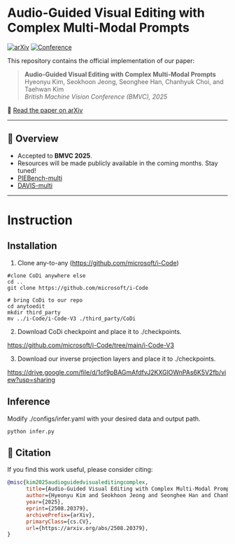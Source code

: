 # Audio-Guided Visual Editing with Complex Multi-Modal Prompts

[![arXiv](https://img.shields.io/badge/arXiv-2508.xxxxx-b31b1b.svg)](https://arxiv.org/abs/2508.20379)
[![Conference](https://img.shields.io/badge/BMVC-2025-blue)](https://bmvc2025.org)

This repository contains the official implementation of our paper:

> **Audio-Guided Visual Editing with Complex Multi-Modal Prompts**  
> Hyeonyu Kim, Seokhoon Jeong, Seonghee Han, Chanhyuk Choi, and Taehwan Kim  
> *British Machine Vision Conference (BMVC), 2025*

📄 [Read the paper on arXiv](https://arxiv.org/abs/2508.20379)

---

## 🚀 Overview
- Accepted to **BMVC 2025**.  
- Resources will be made publicly available in the coming months. Stay tuned!
- [PIEBench-multi](https://docs.google.com/spreadsheets/d/e/2PACX-1vTAZZ5a02aRxfjTeQmauQ9NvtE1XUeOxI90pdzf5IdDVzM2aQOm8_UtTRHRIdG-Ew/pubhtml)
- [DAVIS-multi](https://docs.google.com/spreadsheets/d/e/2PACX-1vQ3g3Qp-ucEDL9y3DYDlMQFU-fIfGIy1RpRb-QjqlookCaMKpZhJ_LacM0x3R-XOkVigPRiiHW1yXOD/pubhtml)

---

# Instruction

## Installation

1. Clone any-to-any (https://github.com/microsoft/i-Code)

```
#clone CoDi anywhere else
cd ..
git clone https://github.com/microsoft/i-Code

# bring CoDi to our repo
cd anytoedit
mkdir third_party
mv ../i-Code/i-Code-V3 ./third_party/CoDi
```

2. Download CoDi checkpoint and place it to ./checkpoints.

https://github.com/microsoft/i-Code/tree/main/i-Code-V3

3. Download our inverse projection layers and place it to ./checkpoints.

https://drive.google.com/file/d/1of9pBAGmAfdfvJ2KXGlOWnPAs6K5V2fb/view?usp=sharing


## Inference

Modify ./configs/infer.yaml with your desired data and output path. 

```
python infer.py
```

## 📌 Citation
If you find this work useful, please consider citing:

```bibtex
@misc{kim2025audioguidedvisualeditingcomplex,
      title={Audio-Guided Visual Editing with Complex Multi-Modal Prompts}, 
      author={Hyeonyu Kim and Seokhoon Jeong and Seonghee Han and Chanhyuk Choi and Taehwan Kim},
      year={2025},
      eprint={2508.20379},
      archivePrefix={arXiv},
      primaryClass={cs.CV},
      url={https://arxiv.org/abs/2508.20379}, 
}
